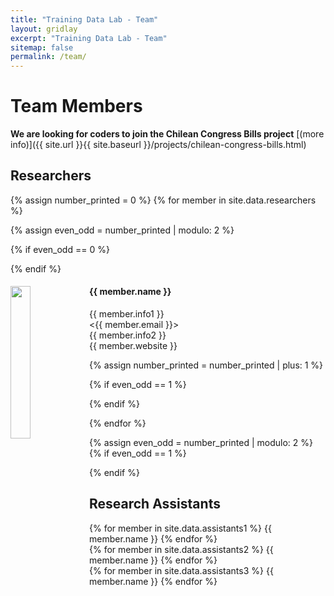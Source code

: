 ```yaml
---
title: "Training Data Lab - Team"
layout: gridlay
excerpt: "Training Data Lab - Team"
sitemap: false
permalink: /team/
---
```


# Team Members

**We are  looking for coders to join the Chilean Congress Bills project** [(more info)]({{ site.url }}{{ site.baseurl }}/projects/chilean-congress-bills.html) 

## Researchers
{% assign number_printed = 0 %}
{% for member in site.data.researchers %}

{% assign even_odd = number_printed | modulo: 2 %}

{% if even_odd == 0 %}
<div class="row">
{% endif %}

<div class="col-sm-6 clearfix">
  <img src="{{ site.url }}{{ site.baseurl }}/images/teampic/{{ member.photo }}" class="img-responsive" width="25%" style="float: left" />
  <h4>{{ member.name }}</h4>
  {{ member.info1 }}<br><{{ member.email }}><br>{{ member.info2 }}<br>{{ member.website }}
</div>

{% assign number_printed = number_printed | plus: 1 %}

{% if even_odd == 1 %}
</div>
{% endif %}

{% endfor %}

{% assign even_odd = number_printed | modulo: 2 %}
{% if even_odd == 1 %}
</div>
{% endif %}

<!-- ## Associates
{% assign number_printed = 0 %}
{% for member in site.data.associates %}

{% assign even_odd = number_printed | modulo: 2 %}

{% if even_odd == 0 %}
<div class="row">
{% endif %}

<div class="col-sm-6 clearfix">
  <img src="{{ site.url }}{{ site.baseurl }}/images/teampic/{{ member.photo }}" class="img-responsive" width="25%" style="float: left" />
  <h4>{{ member.name }}</h4>
  {{ member.info1 }}<br>{{ member.info2 }}<br><{{ member.email }}><br>{{ member.website }}
</div>

{% assign number_printed = number_printed | plus: 1 %}

{% if even_odd == 1 %}
</div>
{% endif %}

{% endfor %}

{% assign even_odd = number_printed | modulo: 2 %}
{% if even_odd == 1 %}
</div>
{% endif %}-->

## Research Assistants
<div class="row">

<div class="col-sm-4 clearfix">
<!-- <h4>Research Assistants</h4> -->
{% for member in site.data.assistants1 %}
{{ member.name }}
{% endfor %}
</div>

<div class="col-sm-4 clearfix">
<!-- <h4></h4> -->
{% for member in site.data.assistants2 %}
{{ member.name }}
{% endfor %}
</div>

<div class="col-sm-4 clearfix">
<!-- <h4></h4> -->
{% for member in site.data.assistants3 %}
{{ member.name }}
{% endfor %}
</div>

</div>
